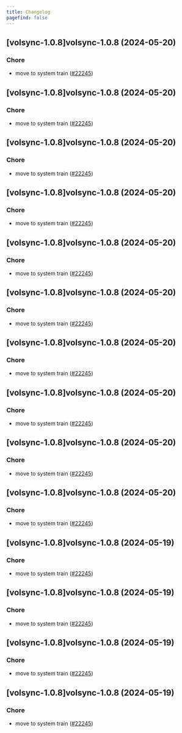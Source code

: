 ```yaml
---
title: Changelog
pagefind: false
---
```




## [volsync-1.0.8]volsync-1.0.8 (2024-05-20)

### Chore



- move to system train ([#22245](https://github.com/truecharts/charts/issues/22245))


## [volsync-1.0.8]volsync-1.0.8 (2024-05-20)

### Chore



- move to system train ([#22245](https://github.com/truecharts/charts/issues/22245))


## [volsync-1.0.8]volsync-1.0.8 (2024-05-20)

### Chore



- move to system train ([#22245](https://github.com/truecharts/charts/issues/22245))


## [volsync-1.0.8]volsync-1.0.8 (2024-05-20)

### Chore



- move to system train ([#22245](https://github.com/truecharts/charts/issues/22245))


## [volsync-1.0.8]volsync-1.0.8 (2024-05-20)

### Chore



- move to system train ([#22245](https://github.com/truecharts/charts/issues/22245))


## [volsync-1.0.8]volsync-1.0.8 (2024-05-20)

### Chore



- move to system train ([#22245](https://github.com/truecharts/charts/issues/22245))


## [volsync-1.0.8]volsync-1.0.8 (2024-05-20)

### Chore



- move to system train ([#22245](https://github.com/truecharts/charts/issues/22245))


## [volsync-1.0.8]volsync-1.0.8 (2024-05-20)

### Chore



- move to system train ([#22245](https://github.com/truecharts/charts/issues/22245))


## [volsync-1.0.8]volsync-1.0.8 (2024-05-20)

### Chore



- move to system train ([#22245](https://github.com/truecharts/charts/issues/22245))


## [volsync-1.0.8]volsync-1.0.8 (2024-05-20)

### Chore



- move to system train ([#22245](https://github.com/truecharts/charts/issues/22245))


## [volsync-1.0.8]volsync-1.0.8 (2024-05-19)

### Chore



- move to system train ([#22245](https://github.com/truecharts/charts/issues/22245))


## [volsync-1.0.8]volsync-1.0.8 (2024-05-19)

### Chore



- move to system train ([#22245](https://github.com/truecharts/charts/issues/22245))


## [volsync-1.0.8]volsync-1.0.8 (2024-05-19)

### Chore



- move to system train ([#22245](https://github.com/truecharts/charts/issues/22245))


## [volsync-1.0.8]volsync-1.0.8 (2024-05-19)

### Chore



- move to system train ([#22245](https://github.com/truecharts/charts/issues/22245))